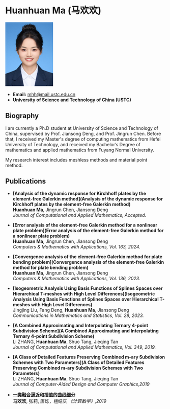# Huanhuan Ma (马欢欢)

<img src="photo.jpg" alt="photo" width="150"/>

- **Email:** [mhh@mail.ustc.edu.cn](mhh@mail.ustc.edu.cn) 
- **University of Science and Technology of China (USTC)**

## Biography
I am currently a Ph.D student at University of Science and Technology of China, supervised by Prof. Jiansong Deng, and Prof. Jingrun Chen. Before that, I received my Master's degree of computing mathematics from Hefei University of Technology, and received my Bachelor’s Degree of mathematics and applied mathematics from Fuyang Normal University.

My research interest includes meshless methods and material point method.

## Publications
- **[Analysis of the dynamic response for Kirchhoff plates by the element-free Galerkin method](Analysis of the dynamic response for Kirchhoff plates by the element-free Galerkin method)**  
  **Huanhuan Ma**, Jingrun Chen, Jiansong Deng  
  *Journal of Computational and Applied Mathematics, Accepted.*

- **[Error analysis of the element-free Galerkin method for a nonlinear plate problem](Error analysis of the element-free Galerkin method for a nonlinear plate problem)**  
  **Huanhuan Ma**, Jingrun Chen, Jiansong Deng  
  *Computers & Mathematics with Applications, Vol. 163, 2024.*

- **[Convergence analysis of the element-free Galerkin method for plate bending problem](Convergence analysis of the element-free Galerkin method for plate bending problem)**  
  **Huanhuan Ma**, Jingrun Chen, Jiansong Deng  
  *Computers & Mathematics with Applications, Vol. 136, 2023.*

- **[Isogeometric Analysis Using Basis Functions of Splines Spaces over Hierarchical T-meshes with High Level Differences](Isogeometric Analysis Using Basis Functions of Splines Spaces over Hierarchical T-meshes with High Level Differences)**  
  Jingjing Liu, Fang Deng, **Huanhuan Ma**, Jiansong Deng    
  *Communications in Mathematics and Statistics, Vol. 28, 2023.*

- **[A Combined Approximating and Interpolating Ternary 4-point Subdivision Scheme](A Combined Approximating and Interpolating Ternary 4-point Subdivision Scheme)**  
  Li ZHANG, **Huanhuan Ma**, Shuo Tang, Jieqing Tan  
  *Journal of Computational and Applied Mathematics, Vol. 349, 2019.*

- **[A Class of Detailed Features Preserving Combined m-ary Subdivision Schemes with Two Parameters](A Class of Detailed Features Preserving Combined m-ary Subdivision Schemes with Two Parameters)**  
  Li ZHANG, **Huanhuan Ma**, Shuo Tang, Jieqing Tan  
  *Journal of Computer-Aided Design and Computer Graphics,2019*

- **[一类融合逼近和插值的曲线细分](一类融合逼近和插值的曲线细分)**  
  **马欢欢**, 张莉, 唐烁，檀结庆
  *《计算数学》,2019*


   
